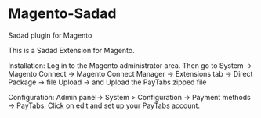# Magento-Sadad
Sadad plugin for Magento

This is a Sadad Extension for Magento.

Installation:
Log in to the Magento administrator area. Then go to System -> Magento Connect -> Magento Connect Manager -> Extensions tab ->
Direct Package -> file Upload -> and Upload the PayTabs zipped file

Configuration:
Admin panel-> System > Configuration -> Payment methods -> PayTabs.
Click on  edit and set up your PayTabs account.
